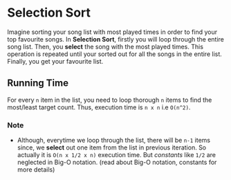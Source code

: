 # Selection Sort
Imagine sorting your song list with most played times in order to find your top favourite songs. In **Selection Sort**, firstly you will loop through the entire song list. Then, you **select** the song with the most played times. This operation is repeated until your sorted out for all the songs in the entire list. Finally, you get your favourite list.

## Running Time
For every `n` item in the list, you need to loop thorough `n` items to find the most/least target count. Thus, execution time is `n x n` i.e `O(n^2)`.


### Note
* Although, everytime we loop through the list, there will be `n-1` items since, we **select** out one item from the list in previous iteration. So actually it is `O(n x 1/2 x n)` execution time. But *constants* like `1/2` are neglected in Big-O notation. (read about Big-O notation, constants for more details)